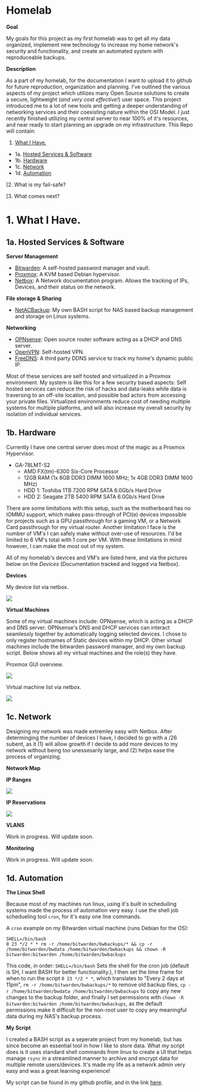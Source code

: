 # Homelab

**Goal**

My goals for this project as my first homelab was to get all my data organized, implement new technology to increase my home network's security and functionality, and create an automated system with reproduceable backups.

**Description**

As a part of my homelab, for the documentation I want to upload it to github for future reproduction, organization and planning. I've outlined the various aspects of my project which utilizes many Open Source solutions to create a secure, lightweight (*and very cost effective!*) user space. This project introduced me to a lot of new tools and getting a deeper understanding of networking services and their coexisting nature within the OSI Model. I just recently finished utilizing my central server to near 100% of it's resources, and near ready to start planning an upgrade on my infrastructure. This Repo will contain: 

1. [What I Have.](https://github.com/allenc125789/Homelab/blob/main/README.md#awhat-i-have)

  - 1a. [Hosted Services & Software](https://github.com/allenc125789/Homelab/blob/main/README.md#1a-hosted-services--software)
  - 1b. [Hardware](https://github.com/allenc125789/Homelab/blob/main/README.md#1b-hardware)
  - 1c. [Network](https://github.com/allenc125789/Homelab/blob/main/README.md#1c-network)
  - 1d. [Automation](https://github.com/allenc125789/Homelab/blob/main/README.md#1d-automation)

[2. What is my fail-safe?

[3. What comes next?

# 1. What I Have.

## 1a. Hosted Services & Software

**Server Management**

* [Bitwarden](https://github.com/bitwarden/server): A self-hosted password manager and vault.
* [Proxmox](https://www.proxmox.com/en/): A KVM based Debian hypervisor. 
* [Netbox](https://github.com/netbox-community/netbox): A Network documentation program. Allows the tracking of IPs, Devices, and their status on the network.

**File storage & Sharing**

* [NetACBackup](https://github.com/allenc125789/NetACBackup.sh): My own BASH script for NAS based backup management and storage on Linux systems.

**Networking**

* [OPNsense](https://opnsense.org/): Open source router software acting as a DHCP and DNS server.
* [OpenVPN](https://github.com/OpenVPN/openvpn): Self-hosted VPN.
* [FreeDNS](https://freedns.afraid.org): A third party DDNS service to track my home's dynamic public IP.

Most of these services are self hosted and virtualized in a Proxmox environment. My system is like this for a few security based aspects: Self hosted services can reduce the risk of hacks and data-leaks while data is traversing to an off-site location, and possible bad actors from accessing your private files. Virtualized environments reduce cost of needing multiple systems for multiple platforms, and will also increase my overall security by isolation of individual services.

## 1b. Hardware

Currently I have one central server does most of the magic as a Proxmox Hypervisor. 

* GA-78LMT-S2
  * AMD FX(tm)-6300 Six-Core Processor
  * 12GB RAM (1x 8GB DDR3 DIMM 1600 MHz; 1x 4GB DDR3 DIMM 1600 MHz)
  * HDD 1: Toshiba 1TB 7200 RPM SATA 6.0Gb/s Hard Drive
  * HDD 2: Seagate 2TB 5400 RPM SATA 6.0Gb/s Hard Drive 

There are some limitations with this setup, such as the motherboard has no IOMMU support, which makes pass-through of PCI(e) devices impossible for projects such as a GPU passthrough for a gaming VM, or a Network Card passthrough for my virtual router. Another limitation I face is the number of VM's I can safely make without over-use of resources. I'd be limited to 6 VM's total with 1 core per VM. With these limitations in mind however, I can make the most out of my system.

All of my homelab's devices and VM's are listed here, and via the pictures below on the *Devices* (Documentation tracked and logged via Netbox).

**Devices**

My device list via netbox.

![](https://github.com/allenc125789/Homelab/blob/main/img-files/Screenshot%20from%202023-10-23%2022-52-50.png)

**Virtual Machines**

Some of my virtual machines include: OPNsense, which is acting as a DHCP and DNS server. OPNsense's DNS and DHCP services can interact seamlessly together by automatically logging selected devices. I chose to only register hostnames of Static devices within my DHCP. Other virtual machines include the bitwarden password manager, and my own backup script. Below shows all my virtual machines and the role(s) they have.

Proxmox GUI overview.

![](https://github.com/allenc125789/Homelab/blob/main/img-files/Screenshot%20from%202023-10-23%2023-08-48.png)

Virtual machine list via netbox.

![](https://github.com/allenc125789/Homelab/blob/main/img-files/Screenshot%20from%202023-10-23%2022-53-38.png)

## 1c. Network

Designing my network was made extremley easy with Netbox. After determinging the number of devices I have, I decided to go with a /26 subent, as it (1) will allow growth if I decide to add more devices to my network without being too unessesarily large, and (2) helps ease the process of organizing.

**Network Map**

**IP Ranges**

![](https://github.com/allenc125789/Homelab/blob/main/img-files/Screenshot%20from%202023-10-23%2022-49-28.png)

**IP Reservations**

![](https://github.com/allenc125789/Homelab/blob/main/img-files/Screenshot%20from%202023-10-23%2022-51-57.png)

**VLANS**

Work in progress. Will update soon.

**Monitoring**

Work in progress. Will update soon.

## 1d. Automation

**The Linux Shell**

Because most of my machines run linux, using it's built in scheduiling systems made the process of automation very easy. I use the shell job schedueling tool `cron`, for it's easy one line commands.

A `cron` example on my Bitwarden virtual machine (runs Debian for the OS):

```
SHELL=/bin/bash
0 23 */2 * * rm -r /home/bitwarden/bwbackups/* && cp -r /home/bitwarden/bwdata /home/bitwarden/bwbackups && chown -R bitwarden:bitwarden /home/bitwarden/bwbackups
```
This code, in order: `SHELL=/bin/bash` Sets the shell for the cron job (default is SH, I want BASH for better functionality.), I then set the time frame for when to run the script `0 23 */2 * *`, which translates to "Every 2 days at 11pm", `rm -r /home/bitwarden/bwbackups/*` to remove old backup files, `cp -r /home/bitwarden/bwdata /home/bitwarden/bwbackups` to copy any new changes to the backup folder, and finally I set permissions with `chown -R bitwarden:bitwarden /home/bitwarden/bwbackups`, as the default permissions make it difficult for the non-root user to copy any meaningful data during my NAS's backup process.

**My Script**

I created a BASH script as a seperate project from my homelab, but has since become an essential tool in how I like to store data. What my script does is it uses standard shell commands from linux to create a UI that helps manage `rsync` in a streamlined manner to archive and encrypt data for multiple remote users/devices. It's made my life as a network admin very easy and was a great learning experience!

My script can be found in my github profile, and in the link [here](https://github.com/allenc125789/NetACBackup.sh/tree/main).
